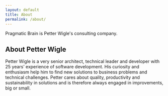 ```yaml
---
layout: default
title: About
permalink: /about/
---
```


Pragmatic Brain is Petter Wigle's consulting company.

## About Petter Wigle

Petter Wigle is a very senior architect, technical leader and developer with 25 years’ experience of software development.
His curiosity and enthusiasm help him to find new solutions to business problems and technical challenges.
Petter cares about quality, productivity and sustainability in solutions and is therefore always engaged in improvements, big or small.
